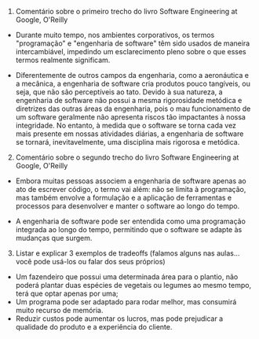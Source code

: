 1. Comentário sobre o primeiro trecho do livro Software Engineering at Google, O'Reilly

* Durante muito tempo, nos ambientes corporativos, os termos "programação" e "engenharia de software" têm sido usados de maneira intercambiável, impedindo um esclarecimento pleno sobre o que esses termos realmente significam.

* Diferentemente de outros campos da engenharia, como a aeronáutica e a mecânica, a engenharia de software cria produtos pouco tangíveis, ou seja, que não são perceptíveis ao tato. Devido à sua natureza, a engenharia de software não possui a mesma rigorosidade metódica e diretrizes das outras áreas da engenharia, pois o mau funcionamento de um software geralmente não apresenta riscos tão impactantes à nossa integridade. No entanto, à medida que o software se torna cada vez mais presente em nossas atividades diárias, a engenharia de software se tornará, inevitavelmente, uma disciplina mais rigorosa e metódica.



2. Comentário sobre o segundo trecho do livro Software Engineering at Google, O'Reilly

* Embora muitas pessoas associem a engenharia de software apenas ao ato de escrever código, o termo vai além: não se limita à programação, mas também envolve a formulação e a aplicação de ferramentas e processos para desenvolver e manter o software ao longo do tempo.

* A engenharia de software pode ser entendida como uma programação integrada ao longo do tempo, permitindo que o software se adapte às mudanças que surgem.



3. Listar e explicar 3 exemplos de tradeoffs (falamos alguns nas aulas... você pode usá-los ou falar dos seus próprios)
* Um fazendeiro que possui uma determinada área para o plantio, não poderá plantar duas espécies de vegetais ou legumes ao mesmo tempo, terá que optar apenas por uma;
* Um programa pode ser adaptado para rodar melhor, mas consumirá muito recurso de memória.
* Reduzir custos pode aumentar os lucros, mas pode prejudicar a qualidade do produto e a experiência do cliente.